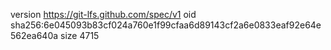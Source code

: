version https://git-lfs.github.com/spec/v1
oid sha256:6e045093b83cf024a760e1f99cfaa6d89143cf2a6e0833eaf92e64e562ea640a
size 4715
